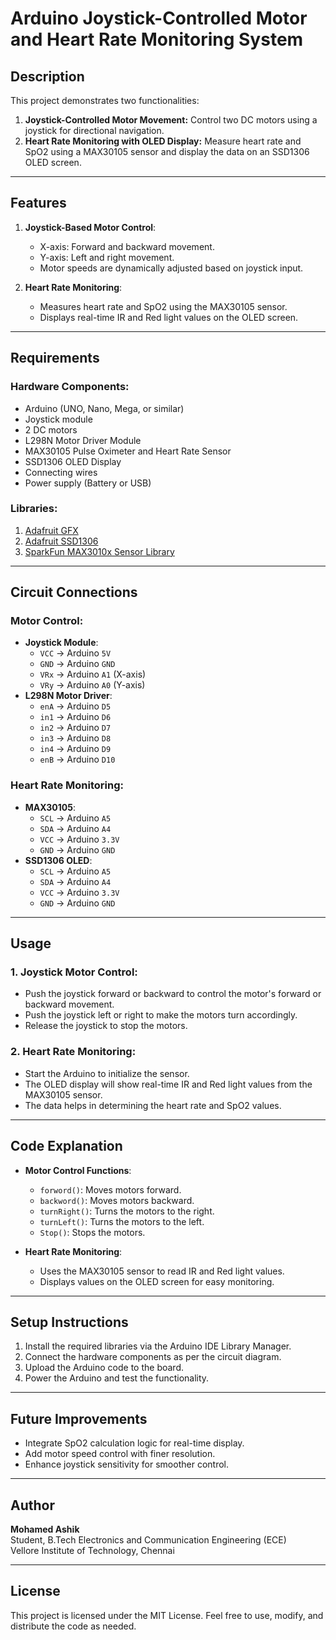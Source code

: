 # Arduino Joystick-Controlled Motor and Heart Rate Monitoring System

## Description

This project demonstrates two functionalities:
1. **Joystick-Controlled Motor Movement:** Control two DC motors using a joystick for directional navigation.
2. **Heart Rate Monitoring with OLED Display:** Measure heart rate and SpO2 using a MAX30105 sensor and display the data on an SSD1306 OLED screen.

---

## Features

1. **Joystick-Based Motor Control**:
   - X-axis: Forward and backward movement.
   - Y-axis: Left and right movement.
   - Motor speeds are dynamically adjusted based on joystick input.

2. **Heart Rate Monitoring**:
   - Measures heart rate and SpO2 using the MAX30105 sensor.
   - Displays real-time IR and Red light values on the OLED screen.

---

## Requirements

### Hardware Components:
- Arduino (UNO, Nano, Mega, or similar)
- Joystick module
- 2 DC motors
- L298N Motor Driver Module
- MAX30105 Pulse Oximeter and Heart Rate Sensor
- SSD1306 OLED Display
- Connecting wires
- Power supply (Battery or USB)

### Libraries:
1. [Adafruit GFX](https://github.com/adafruit/Adafruit-GFX-Library)
2. [Adafruit SSD1306](https://github.com/adafruit/Adafruit_SSD1306)
3. [SparkFun MAX3010x Sensor Library](https://github.com/sparkfun/SparkFun_MAX3010x_Sensor_Library)

---

## Circuit Connections

### Motor Control:
- **Joystick Module**:
  - `VCC` → Arduino `5V`
  - `GND` → Arduino `GND`
  - `VRx` → Arduino `A1` (X-axis)
  - `VRy` → Arduino `A0` (Y-axis)
- **L298N Motor Driver**:
  - `enA` → Arduino `D5`
  - `in1` → Arduino `D6`
  - `in2` → Arduino `D7`
  - `in3` → Arduino `D8`
  - `in4` → Arduino `D9`
  - `enB` → Arduino `D10`

### Heart Rate Monitoring:
- **MAX30105**:
  - `SCL` → Arduino `A5`
  - `SDA` → Arduino `A4`
  - `VCC` → Arduino `3.3V`
  - `GND` → Arduino `GND`
- **SSD1306 OLED**:
  - `SCL` → Arduino `A5`
  - `SDA` → Arduino `A4`
  - `VCC` → Arduino `3.3V`
  - `GND` → Arduino `GND`

---

## Usage

### 1. Joystick Motor Control:
   - Push the joystick forward or backward to control the motor's forward or backward movement.
   - Push the joystick left or right to make the motors turn accordingly.
   - Release the joystick to stop the motors.

### 2. Heart Rate Monitoring:
   - Start the Arduino to initialize the sensor.
   - The OLED display will show real-time IR and Red light values from the MAX30105 sensor.
   - The data helps in determining the heart rate and SpO2 values.

---

## Code Explanation

- **Motor Control Functions**:
  - `forword()`: Moves motors forward.
  - `backword()`: Moves motors backward.
  - `turnRight()`: Turns the motors to the right.
  - `turnLeft()`: Turns the motors to the left.
  - `Stop()`: Stops the motors.

- **Heart Rate Monitoring**:
  - Uses the MAX30105 sensor to read IR and Red light values.
  - Displays values on the OLED screen for easy monitoring.

---

## Setup Instructions

1. Install the required libraries via the Arduino IDE Library Manager.
2. Connect the hardware components as per the circuit diagram.
3. Upload the Arduino code to the board.
4. Power the Arduino and test the functionality.

---

## Future Improvements

- Integrate SpO2 calculation logic for real-time display.
- Add motor speed control with finer resolution.
- Enhance joystick sensitivity for smoother control.

---

## Author

**Mohamed Ashik**  
Student, B.Tech Electronics and Communication Engineering (ECE)  
Vellore Institute of Technology, Chennai  

---

## License

This project is licensed under the MIT License. Feel free to use, modify, and distribute the code as needed.
